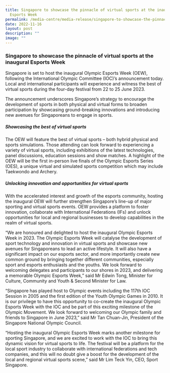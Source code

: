 ```yaml
---
title: Singapore to showcase the pinnacle of virtual sports at the inaugural
  Esports Week
permalink: /media-centre/media-release/singapore-to-showcase-the-pinnacle-of-virtual-sports-at-the-inaugural/
date: 2022-11-16
layout: post
description: ""
image: ""
---
```

### **Singapore to showcase the pinnacle of virtual sports at the inaugural Esports Week**

Singapore is set to host the inaugural Olympic Esports Week (OEW), following the International Olympic Committee (IOC)’s announcement today. Local and international participants will experience and witness the best of virtual sports during the four-day festival from 22 to 25 June 2023.

The announcement underscores Singapore’s strategy to encourage the development of sports in both physical and virtual forms to broaden participation by showcasing ground-breaking innovations and introducing new avenues for Singaporeans to engage in sports.

##### **Showcasing the best of virtual sports**

The OEW will feature the best of virtual sports – both hybrid physical and sports simulations. Those attending can look forward to experiencing a variety of virtual sports, including exhibitions of the latest technologies, panel discussions, education sessions and show matches. A highlight of the OEW will be the first in-person live finals of the Olympic Esports Series (OES), a unique virtual and simulated sports competition which may include Taekwondo and Archery.

##### **Unlocking innovation and opportunities for virtual sports**

With the accelerated interest and growth of the esports community, hosting the inaugural OEW will further strengthen Singapore’s line-up of major sporting and virtual sports events. OEW provides a platform to foster innovation, collaborate with International Federations (IFs) and unlock opportunities for local and regional businesses to develop capabilities in the realm of virtual sports.

“We are honoured and delighted to host the inaugural Olympic Esports Week in 2023. The Olympic Esports Week will catalyse the development of sport technology and innovation in virtual sports and showcase new avenues for Singaporeans to lead an active lifestyle. It will also have a significant impact on our esports sector, and more importantly create new common ground by bringing together different communities, especially sport and esports enthusiasts and the youths. We look forward to welcoming delegates and participants to our shores in 2023, and delivering a memorable Olympic Esports Week,” said Mr Edwin Tong, Minister for Culture, Community and Youth & Second Minister for Law.

“Singapore has played host to Olympic events including the 117th IOC Session in 2005 and the first edition of the Youth Olympic Games in 2010. It is our privilege to have this opportunity to co-create the inaugural Olympic Esports Week with the IOC and be part of this exciting milestone of the Olympic Movement. We look forward to welcoming our Olympic family and friends to Singapore in June 2023,” said Mr Tan Chuan-Jin, President of the Singapore National Olympic Council.

“Hosting the inaugural Olympic Esports Week marks another milestone for sporting Singapore, and we are excited to work with the IOC to bring this dynamic vision for virtual sports to life. The festival will be a platform for the local sport industry to collaborate with international federations and tech companies, and this will no doubt give a boost for the development of the local and regional virtual sports scene,” said Mr Lim Teck Yin, CEO, Sport Singapore.